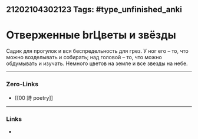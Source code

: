 21202104302123
Tags: #type_unfinished_anki 
---
# Отверженные brЦветы и звёзды

Садик для прогулок и вся беспредельность для грез. У ног его – то, что можно возделывать и собирать; над головой – то, что можно обдумывать и изучать. Немного цветов на земле и все звезды на небе.

---
### Zero-Links
- [[00 詩 poetry]]
---
### Links
-